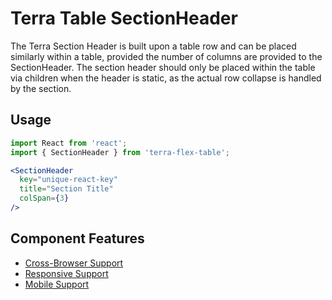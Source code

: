 # Terra Table SectionHeader

The Terra Section Header is built upon a table row and can be placed similarly within a table, provided the number of columns are provided to the SectionHeader. The section header should only be placed within the table via children when the header is static, as the actual row collapse is handled by the section.

## Usage

```jsx
import React from 'react';
import { SectionHeader } from 'terra-flex-table';

<SectionHeader
  key="unique-react-key"
  title="Section Title"
  colSpan={3}
/>
```

## Component Features
* [Cross-Browser Support](https://github.com/cerner/terra-ui/blob/master/src/terra-dev-site/contributing/ComponentStandards.e.contributing.md#cross-browser-support)
* [Responsive Support](https://github.com/cerner/terra-ui/blob/master/src/terra-dev-site/contributing/ComponentStandards.e.contributing.md#responsive-support)
* [Mobile Support](https://github.com/cerner/terra-ui/blob/master/src/terra-dev-site/contributing/ComponentStandards.e.contributing.md#mobile-support)
